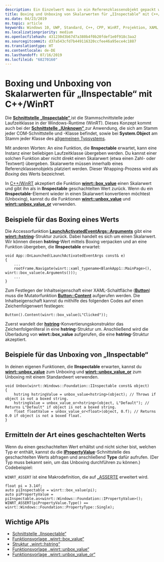 ```yaml
---
description: Ein Einzelwert muss in ein Referenzklassenobjekt gepackt werden, bevor er an eine Funktion übergeben wird, die **IInspectable** erwartet. Dieser Wrapping-Prozess wird als *Boxing* des Werts bezeichnet.
title: Boxing und Unboxing von Skalarwerten für „IInspectable“ mit C++/WinRT
ms.date: 04/23/2019
ms.topic: article
keywords: Windows 10, UWP, Standard, C++, CPP, WinRT, Projektion, XAML, Steuerelement, Boxing, Skalarwert
ms.localizationpriority: medium
ms.openlocfilehash: 431230d3b67d7a380b4f0b20fdef1e0f918c3aa2
ms.sourcegitcommit: d37a543cfd7b449116320ccfee46a95ece4c1887
ms.translationtype: HT
ms.contentlocale: de-DE
ms.lasthandoff: 07/16/2019
ms.locfileid: "68270160"
---
```

# <a name="boxing-and-unboxing-scalar-values-to-iinspectable-with-cwinrt"></a>Boxing und Unboxing von Skalarwerten für „IInspectable“ mit C++/WinRT
 
Die [**Schnittstelle „IInspectable“** ](/windows/desktop/api/inspectable/nn-inspectable-iinspectable) ist die Stammschnittstelle jeder Laufzeitklasse in der Windows-Runtime (WinRT). Dieses Konzept kommt auch bei der [**Schnittstelle „IUnknown“** ](https://docs.microsoft.com/windows/desktop/api/unknwn/nn-unknwn-iunknown) zur Anwendung, die sich am Stamm jeder COM-Schnittstelle und -Klasse befindet, sowie bei **System.Object** am Stamm jeder Klasse des [allgemeinen Typsystems](https://docs.microsoft.com/dotnet/standard/base-types/common-type-system).

Mit anderen Worten: An eine Funktion, die **IInspectable** erwartet, kann eine Instanz einer beliebigen Laufzeitklasse übergeben werden. Du kannst einer solchen Funktion aber nicht direkt einen Skalarwert (etwa einen Zahl- oder Textwert) übergeben. Skalarwerte müssen innerhalb eines Referenzklassenobjekts platziert werden. Dieser Wrapping-Prozess wird als *Boxing* des Werts bezeichnet.

In [C++/WinRT](/windows/uwp/cpp-and-winrt-apis/intro-to-using-cpp-with-winrt) akzeptiert die Funktion [**winrt::box_value**](/uwp/cpp-ref-for-winrt/box-value) einen Skalarwert und gibt ihn als in **IInspectable** geschachtelten Wert zurück. Wenn du ein **IInspectable**-Element wieder in einen Skalarwert konvertieren möchtest (Unboxing), kannst du die Funktionen [**winrt::unbox_value**](/uwp/cpp-ref-for-winrt/unbox-value) und [**winrt::unbox_value_or**](/uwp/cpp-ref-for-winrt/unbox-value-or) verwenden.

## <a name="examples-of-boxing-a-value"></a>Beispiele für das Boxing eines Werts
Die Accessorfunktion [**LaunchActivatedEventArgs::Arguments**](/uwp/api/windows.applicationmodel.activation.launchactivatedeventargs.Arguments) gibt eine [**winrt::hstring**](/uwp/cpp-ref-for-winrt/hstring)-Struktur zurück. Dabei handelt es sich um einen Skalarwert. Wir können diesen **hstring**-Wert mittels Boxing verpacken und an eine Funktion übergeben, die **IInspectable** erwartet:

```cppwinrt
void App::OnLaunched(LaunchActivatedEventArgs const& e)
{
    ...
    rootFrame.Navigate(winrt::xaml_typename<BlankApp1::MainPage>(), winrt::box_value(e.Arguments()));
    ...
}
```

Zum Festlegen der Inhaltseigenschaft einer XAML-Schaltfläche ([**Button**](/uwp/api/windows.ui.xaml.controls.button)) muss die Mutatorfunktion [**Button::Content**](/uwp/api/windows.ui.xaml.controls.contentcontrol.content?) aufgerufen werden. Die Inhaltseigenschaft kannst du mithilfe des folgenden Codes auf einen Zeichenfolgenwert festlegen:

```cppwinrt
Button().Content(winrt::box_value(L"Clicked"));
```

Zuerst wandelt der [**hstring**](/uwp/cpp-ref-for-winrt/hstring)-Konvertierungskonstruktor das Zeichenfolgenliteral in eine **hstring**-Struktur um. Anschließend wird die Überladung von **winrt::box_value** aufgerufen, die eine **hstring**-Struktur akzeptiert.

## <a name="examples-of-unboxing-an-iinspectable"></a>Beispiele für das Unboxing von „IInspectable“
In deinen eigenen Funktionen, die **IInspectable** erwarten, kannst du [**winrt::unbox_value**](/uwp/cpp-ref-for-winrt/unbox-value) zum Unboxing und [**winrt::unbox_value_or**](/uwp/cpp-ref-for-winrt/unbox-value-or) zum Unboxing mit einem Standardwert verwenden.

```cppwinrt
void Unbox(winrt::Windows::Foundation::IInspectable const& object)
{
    hstring hstringValue = unbox_value<hstring>(object); // Throws if object is not a boxed string.
    hstringValue = unbox_value_or<hstring>(object, L"Default"); // Returns L"Default" if object is not a boxed string.
    float floatValue = unbox_value_or<float>(object, 0.f); // Returns 0.0 if object is not a boxed float.
}
```

## <a name="determine-the-type-of-a-boxed-value"></a>Ermitteln der Art eines geschachtelten Werts
Wenn du einen geschachtelten Wert erhältst und nicht sicher bist, welchen Typ er enthält, kannst du die [**IPropertyValue**](/uwp/api/windows.foundation.ipropertyvalue)-Schnittstelle des geschachtelten Werts abfragen und anschließend **Type** dafür aufrufen. (Der Typ muss bekannt sein, um das Unboxing durchführen zu können.) Codebeispiel:

`WINRT_ASSERT` ist eine Makrodefinition, die auf [_ASSERTE](/cpp/c-runtime-library/reference/assert-asserte-assert-expr-macros) erweitert wird.

```cppwinrt
float pi = 3.14f;
auto piInspectable = winrt::box_value(pi);
auto piPropertyValue = piInspectable.as<winrt::Windows::Foundation::IPropertyValue>();
WINRT_ASSERT(piPropertyValue.Type() == winrt::Windows::Foundation::PropertyType::Single);
```

## <a name="important-apis"></a>Wichtige APIs
* [Schnittstelle „IInspectable“](/windows/desktop/api/inspectable/nn-inspectable-iinspectable)
* [Funktionsvorlage „winrt::box_value“](/uwp/cpp-ref-for-winrt/box-value)
* [Struktur „winrt::hstring“](/uwp/cpp-ref-for-winrt/hstring)
* [Funktionsvorlage „winrt::unbox_value“](/uwp/cpp-ref-for-winrt/unbox-value)
* [Funktionsvorlage „winrt::unbox_value_or“](/uwp/cpp-ref-for-winrt/unbox-value-or)
